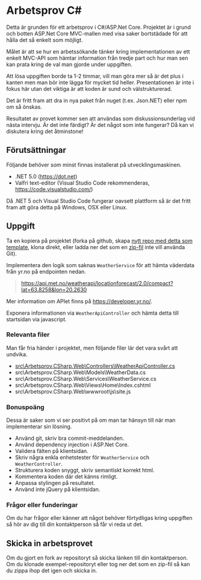# Arbetsprov C#

Detta är grunden för ett arbetsprov i C#/ASP.Net Core. Projektet är i grund och
botten ASP<span>.Net Core MVC-mallen med visa saker bortstädade för att hålla det
så enkelt som möjligt.

Målet är att se hur en arbetssökande tänker kring implementationen av ett enkelt
MVC-API som hämtar information från tredje part och hur man sen kan prata kring
de val man gjorde under uppgiften.

Att lösa uppgiften borde ta 1-2 timmar, vill man göra mer så är det plus i kanten
men man bör inte lägga för mycket tid heller. Presentationen är inte i fokus här
utan det viktiga är att koden är sund och välstrukturerad.

Det är fritt fram att dra in nya paket från nuget (t.ex. Json.NET) eller npm om
så önskas.

Resultatet av provet kommer sen att användas som diskussionsunderlag vid nästa
intervju. Är det inte färdigt? Är det något som inte fungerar? Då kan vi diskutera
kring det åtminstone!

## Förutsättningar

Följande behöver som minst finnas installerat på utvecklingsmaskinen.

* .NET 5.0 (https://dot.net)
* Valfri text-editor (Visual Studio Code rekommenderas, https://code.visualstudio.com/)

Då .NET 5 och Visual Studio Code fungerar oavsett plattform så är det fritt fram
att göra detta på Windows, OSX eller Linux.

## Uppgift

Ta en kopiera på projektet (forka på github, skapa
[nytt repo med detta som template](https://github.com/xlent-norr/arbetsprov-csharp/generate),
klona direkt, eller ladda ner det som en
[zip-fil](https://github.com/xlent-norr/arbetsprov-csharp/archive/refs/heads/main.zip)
inte vill använda Git).

Implementera den logik som saknas `WeatherService` för att hämta väderdata från
yr.no på endpointen nedan.

> https://api.met.no/weatherapi/locationforecast/2.0/compact?lat=63.8258&lon=20.2630

Mer information om APIet finns på https://developer.yr.no/.

Exponera informationen via `WeatherApiController` och hämta detta till startsidan
via javascript.

### Relevanta filer

Man får fria händer i projektet, men följande filer lär det vara svårt att undvika.

* [src\Arbetsprov.CSharp.Web\Controllers\WeatherApiController.cs](src\Arbetsprov.CSharp.Web\Controllers\WeatherApiController.cs)
* src\Arbetsprov<span>.CSharp.Web\Models\WeatherData.cs
* src\Arbetsprov<span>.CSharp.Web\Services\WeatherService.cs
* src\Arbetsprov<span>.CSharp.Web\Views\Home\Index.cshtml
* src\Arbetsprov<span>.CSharp.Web\wwwroot\js\site.js

### Bonuspoäng

Dessa är saker som vi ser positivt på om man tar hänsyn till när man implementerar
sin lösning.

* Använd git, skriv bra commit-meddelanden.
* Använd dependency injection i ASP<span>.Net Core.
* Validera fälten på klientsidan.
* Skriv några enkla enhetstester för `WeatherService` och `WeatherController`.
* Strukturera koden snyggt, skriv semantiskt korrekt html.
* Kommentera koden där det känns rimligt.
* Anpassa stylingen på resultatet.
* Använd inte jQuery på klientsidan.

### Frågor eller funderingar

Om du har frågor eller känner att något behöver förtydligas kring uppgiften så
hör av dig till din kontaktperson så får vi reda ut det.

## Skicka in arbetsprovet

Om du gjort en fork av repositoryt så skicka länken till din kontaktperson. Om du
klonade exempel-repositoryt eller tog ner det som en zip-fil så kan du zippa ihop
det igen och skicka in.
